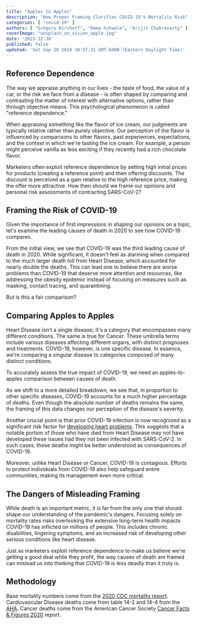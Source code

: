 ```yaml
---
title: "Apples to Apples"
description: "How Proper Framing Clarifies COVID-19’s Mortality Risk"
categories: [ "covid-19" ]
authors: [ "Gregory Kirchoff", "Emma Schaale", "Arijit Chakravarty" ]
coverImage: "unsplash_an_vision_apple.jpg"
date: '2023-12-30'
published: false
updated: 'Sat Sep 28 2024 10:57:31 GMT-0400 (Eastern Daylight Time)'
---
```

<script> // usables
	import RecipeCard from '$lib/components/usables/RecipeCard/RecipeCard.svelte';
import CauseOfDeathChart from '$lib/components/internal/projects/CauseOfDeath/CauseOfDeathChart.svelte';
</script>

## Reference Dependence

The way we appraise anything in our lives - the taste of food, the value of a car, or the risk we face from a disease - is often shaped by comparing and contrasting the matter of interest with alternative options, rather than through objective means. This psychological phenomenon is called "reference dependence."

When appraising something like the flavor of ice cream, our judgments are typically relative rather than purely objective. Our perception of the flavor is influenced by comparisons to other flavors, past experiences, expectations, and the context in which we're tasting the ice cream. For example, a person might perceive vanilla as less exciting if they recently had a rich chocolate flavor.

Marketers often exploit reference dependence by setting high initial prices for products (creating a reference point) and then offering discounts. The discount is perceived as a gain relative to the high reference price, making the offer more attractive. How then should we frame our opinions and personal risk assessments of contracting SARS-CoV-2?

## Framing the Risk of COVID-19

Given the importance of first impressions in shaping our opinions on a topic, let's examine the leading causes of death in 2020 to see how COVID-19 compares.

<CauseOfDeathChart />

From the initial view, we see that COVID-19 was the third leading cause of death in 2020. While significant, it doesn't feel as alarming when compared to the much larger death toll from Heart Disease, which accounted for nearly double the deaths. This can lead one to believe there are worse problems than COVID-19 that deserve more attention and resources, like addressing the obesity epidemic instead of focusing on measures such as masking, contact tracing, and quarantining.

But is this a fair comparison?

## Comparing Apples to Apples

Heart Disease isn't a single disease; it's a category that encompasses many different conditions. The same is true for Cancer. These umbrella terms include various diseases affecting different organs, with distinct prognoses and treatments. COVID-19, however, is one specific disease. In essence, we're comparing a singular disease to categories composed of many distinct conditions.

To accurately assess the true impact of COVID-19, we need an apples-to-apples comparison between causes of death.

As we shift to a more detailed breakdown, we see that, in proportion to other specific diseases, COVID-19 accounts for a much higher percentage of deaths. Even though the absolute number of deaths remains the same, the framing of this data changes our perception of the disease's severity.

Another crucial point is that prior COVID-19 infection is now recognized as a significant risk factor for [developing heart problems](https://my.clevelandclinic.org/health/articles/heart-problems-after-covid). This suggests that a notable portion of those who have died from Heart Disease may not have developed these issues had they not been infected with SARS-CoV-2. In such cases, these deaths might be better understood as consequences of COVID-19.

Moreover, unlike Heart Disease or Cancer, COVID-19 is contagious. Efforts to protect individuals from COVID-19 also help safeguard entire communities, making its management even more critical.

## The Dangers of Misleading Framing

While death is an important metric, it is far from the only one that should shape our understanding of the pandemic's dangers. Focusing solely on mortality rates risks overlooking the extensive long-term health impacts COVID-19 has inflicted on millions of people. This includes chronic disabilities, lingering symptoms, and an increased risk of developing other serious conditions like heart disease.

Just as marketers exploit reference dependence to make us believe we're getting a good deal while they profit, the way causes of death are framed can mislead us into thinking that COVID-19 is less deadly than it truly is.

## Methodology

Base mortality numbers come from the [2020 CDC mortality report](https://www.cdc.gov/nchs/data/databriefs/db427-tables.pdf#4). Cardiovascular Disease deaths come from table 14-2 and 14-4 from the [AHA](https://www.ahajournals.org/doi/epub/10.1161/CIR.0000000000001123). Cancer deaths come from the American Cancer Society [Cancer Facts & Figures 2020](https://www.cancer.org/content/dam/cancer-org/research/cancer-facts-and-statistics/annual-cancer-facts-and-figures/2020/cancer-facts-and-figures-2020.pdf) report.